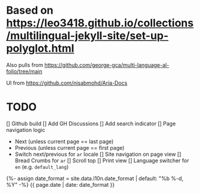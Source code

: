 # Based on https://leo3418.github.io/collections/multilingual-jekyll-site/set-up-polyglot.html

Also pulls from https://github.com/george-gca/multi-language-al-folio/tree/main

UI from https://github.com/nisabmohd/Aria-Docs

# TODO

[] Github build
[] Add GH Discussions
[] Add search indicator
[] Page navigation logic
  - Next (unless current page == last page)
  - Previous (unless current page == first page)
  - Switch next/previous for `ar` locale
[] Site navigation on page view
[] Bread Crumbs for `ar`
[] Scroll top
[] Print view
[] Language switcher for `en` (e.g. `default_lang`)


<!-- https://leo3418.github.io/collections/multilingual-jekyll-site/localize-date-format.html -->
  {%- assign date_format = site.data.l10n.date_format | default: "%b %-d, %Y" -%}
  {{ page.date | date: date_format }}
